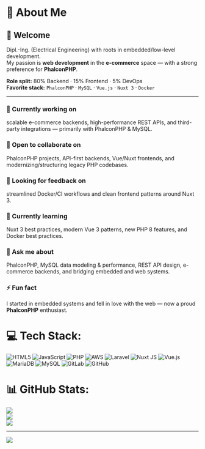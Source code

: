 # 💫 About Me

## 👋 Welcome
Dipl.-Ing. (Electrical Engineering) with roots in embedded/low-level development.  
My passion is **web development** in the **e-commerce** space — with a strong preference for **PhalconPHP**.  

**Role split:** 80% Backend · 15% Frontend · 5% DevOps  
**Favorite stack:** `PhalconPHP` · `MySQL` · `Vue.js` · `Nuxt 3` · `Docker`

---

### 🔭 Currently working on
scalable e-commerce backends, high-performance REST APIs, and third-party integrations — primarily with PhalconPHP & MySQL.

### 👯 Open to collaborate on
PhalconPHP projects, API-first backends, Vue/Nuxt frontends, and modernizing/structuring legacy PHP codebases.

### 🤝 Looking for feedback on
streamlined Docker/CI workflows and clean frontend patterns around Nuxt 3.

### 🌱 Currently learning
Nuxt 3 best practices, modern Vue 3 patterns, new PHP 8 features, and Docker best practices.

### 💬 Ask me about
PhalconPHP, MySQL data modeling & performance, REST API design, e-commerce backends, and bridging embedded and web systems.

### ⚡ Fun fact
I started in embedded systems and fell in love with the web — now a proud **PhalconPHP** enthusiast.


# 💻 Tech Stack:
![HTML5](https://img.shields.io/badge/html5-%23E34F26.svg?style=for-the-badge&logo=html5&logoColor=white) ![JavaScript](https://img.shields.io/badge/javascript-%23323330.svg?style=for-the-badge&logo=javascript&logoColor=%23F7DF1E) ![PHP](https://img.shields.io/badge/php-%23777BB4.svg?style=for-the-badge&logo=php&logoColor=white) ![AWS](https://img.shields.io/badge/AWS-%23FF9900.svg?style=for-the-badge&logo=amazon-aws&logoColor=white) ![Laravel](https://img.shields.io/badge/laravel-%23FF2D20.svg?style=for-the-badge&logo=laravel&logoColor=white) ![Nuxt JS](https://img.shields.io/badge/Nuxt-002E3B?style=for-the-badge&logo=nuxt.js&logoColor=#00DC82) ![Vue.js](https://img.shields.io/badge/vue.js-%2335495e.svg?style=for-the-badge&logo=vuedotjs&logoColor=%234FC08D) ![MariaDB](https://img.shields.io/badge/MariaDB-003545?style=for-the-badge&logo=mariadb&logoColor=white) ![MySQL](https://img.shields.io/badge/mysql-4479A1.svg?style=for-the-badge&logo=mysql&logoColor=white) ![GitLab](https://img.shields.io/badge/gitlab-%23181717.svg?style=for-the-badge&logo=gitlab&logoColor=white) ![GitHub](https://img.shields.io/badge/github-%23121011.svg?style=for-the-badge&logo=github&logoColor=white)
# 📊 GitHub Stats:
![](https://github-readme-stats.vercel.app/api?username=prof-dr-dipl-ing&theme=dark&hide_border=false&include_all_commits=false&count_private=false)<br/>
![](https://nirzak-streak-stats.vercel.app/?user=prof-dr-dipl-ing&theme=dark&hide_border=false)<br/>
![](https://github-readme-stats.vercel.app/api/top-langs/?username=prof-dr-dipl-ing&theme=dark&hide_border=false&include_all_commits=false&count_private=false&layout=compact)

---
[![](https://visitcount.itsvg.in/api?id=prof-dr-dipl-ing&icon=0&color=0)](https://visitcount.itsvg.in)

<!-- Proudly created with GPRM ( https://gprm.itsvg.in ) -->
